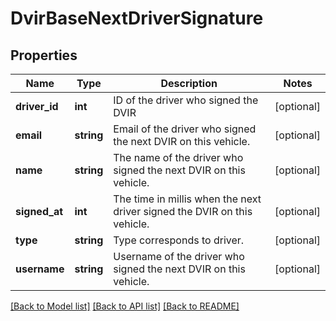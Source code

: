 # DvirBaseNextDriverSignature

## Properties
Name | Type | Description | Notes
------------ | ------------- | ------------- | -------------
**driver_id** | **int** | ID of the driver who signed the DVIR | [optional] 
**email** | **string** | Email of the  driver who signed the next DVIR on this vehicle. | [optional] 
**name** | **string** | The name of the driver who signed the next DVIR on this vehicle. | [optional] 
**signed_at** | **int** | The time in millis when the next driver signed the DVIR on this vehicle. | [optional] 
**type** | **string** | Type corresponds to driver. | [optional] 
**username** | **string** | Username of the  driver who signed the next DVIR on this vehicle. | [optional] 

[[Back to Model list]](../README.md#documentation-for-models) [[Back to API list]](../README.md#documentation-for-api-endpoints) [[Back to README]](../README.md)


